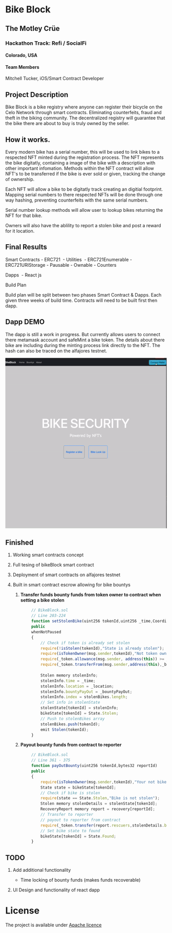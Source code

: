 # Bike Block 

## The Motley Crüe

### Hackathon Track: Refi / SocialFi

#### Colorado, USA 

#### Team Members 

Mitchell Tucker, iOS/Smart Contract Developer 

## Project Description

Bike Block is a bike registry where anyone can register their bicycle on the Celo Network through smart contracts. Eliminating counterfeits, fraud and theft in the biking community. The decentralized registry will guarantee that the bike there are about to buy is truly owned by the seller.


## How it works.

Every modern bike has a serial number, this will be used to link bikes to a respected NFT minted during the registration process. The NFT represents the bike digitatly, containing a image of the bike with a description with other important infomation. Methods within the NFT contract will allow NFT&#x27;s to be transferred if the bike is ever sold or given, tracking the change of ownership.

Each NFT will allow a bike to be digitatly track creating an digitial footprint. Mapping serial numbers to there respected NFTs will be done through one way hashing, preventing counterfeits with the same serial numbers. 

Serial number lookup methods will allow user to lookup bikes returning the NFT for that bike. 

Owners will also have the ablility to report a stolen bike and post a reward for it location.

## Final Results

Smart Contracts
    - ERC721 
    - Utilities 
        - ERC721Enumerable
        - ERC721URIStorage
        - Pausable
        - Ownable
        - Counters

Dapps 
    - React js

Build Plan

Build plan will be split between two phases Smart Contract &amp; Dapps. Each given three weeks of build time. Contracts will need to be built first then dapp.

## Dapp DEMO

The dapp is still a work in progress. But currently allows users to connect there metamask account and safeMint a bike token. The details about there bike are including during the minting process link directly to the NFT. The hash can also be traced on the alfajores testnet.

![DEMO](readmeAssets/dappDemo.gif)

## Finished 

1. Working smart contracts concept 
2. Full tesing of bikeBlock smart contract 
3. Deployment of smart contracts on alfajores testnet

3. Built in smart contract escrow allowing for bike bountys

    1. **Transfer funds bounty funds from token owner to contract when setting a bike stolen**
    ```js
            // BikeBlock.sol
            // Line 203-224
            function setStolenBike(uint256 tokenId,uint256 _time,Coordinate memory _location, uint256 _bountyPayOut) 
            public
            whenNotPaused
            {
                // Check if token is already set stolen
                require(!isStolen(tokenId),"State is already stolen");
                require(isTokenOwner(msg.sender,tokenId),"Not token owner");
                require(_token.allowance(msg.sender, address(this)) >= _bountyPayOut, "Insufficient allowance");
                require(_token.transferFrom(msg.sender,address(this),_bountyPayOut),"transfer Failed");

                Stolen memory stolenInfo;
                stolenInfo.time = _time;
                stolenInfo.location = _location;
                stolenInfo.bountyPayOut = _bountyPayOut;
                stolenInfo.index = stolenBikes.length;
                // Set info in stolenState 
                stolenState[tokenId] = stolenInfo; 
                bikeState[tokenId] = State.Stolen;
                // Push to stolenBikes array
                stolenBikes.push(tokenId); 
                emit Stolen(tokenId);
            }
    ```
    2. **Payout bounty funds from contract to reporter**
    ```js
            // BikeBlock.sol
            // Line 361 - 375
            function payOutBounty(uint256 tokenId,bytes32 reportId)
            public 
            {
                require(isTokenOwner(msg.sender,tokenId),"Your not bike owner");
                State state = bikeState[tokenId];
                // Check if bike is stolen 
                require(state == State.Stolen,"Bike is not stolen");
                Stolen memory stolenDetails = stolenState[tokenId]; 
                RecoveryReport memory report = recovery[reportId];
                // Transfer to reporter 
                // payout to reporter from contract
                require(_token.transfer(report.rescuers,stolenDetails.bountyPayOut),"transfer Failed");
                // Set bike state to found
                bikeState[tokenId] = State.Found;
            }

    ```


## TODO

1. Add additional functionality
    - Time locking of bounty funds (makes funds recoverable)

2. UI Design and functionality of react dapp 



# License

The project is available under [Apache licence]("/LICENSE")
